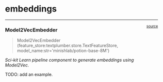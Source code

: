 # embeddings


<!-- WARNING: THIS FILE WAS AUTOGENERATED! DO NOT EDIT! -->

------------------------------------------------------------------------

<a
href="https://github.com/polsci/textplumber/blob/main/textplumber/embeddings.py#L15"
target="_blank" style="float:right; font-size:smaller">source</a>

### Model2VecEmbedder

>  Model2VecEmbedder (feature_store:textplumber.store.TextFeatureStore,
>                         model_name:str='minishlab/potion-base-8M')

*Sci-kit Learn pipeline component to generate embeddings using
Model2Vec.*

TODO: add an example.
